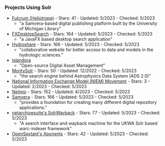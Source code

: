 ### Projects Using Solr
- [Fulcrum (Heliotrope)](https://github.com/mlibrary/heliotrope) - Stars: 41 - Updated: 5/2023 - Checked: 5/2023
    - "a Samvera-based digital publishing platform built by the University of Michigan Library"
- [FXDesktopSearch](https://github.com/mirkosertic/FXDesktopSearch) - Stars: 164 - Updated: 5/2023 - Checked: 5/2023
    - "a JavaFX based desktop search application"
- [Hydroshare](https://github.com/hydroshare/hydroshare) - Stars: 166 - Updated: 5/2023 - Checked: 5/2023
    - "collaborative website for better access to data and models in the hydrologic sciences."
- [Islandora](https://www.islandora.ca/)
    - "Open-source Digital Asset Management"
- [MontySolr](https://github.com/adsabs/montysolr) - Stars: 50 - Updated: 12/2022 - Checked: 5/2023
    - "the search engine behind Astrophysics Data System (ADS 2.0)"
- [National Information Exchange Model (NIEM) Movement](https://github.com/NIEM/movement-solr) - Stars: 3 - Updated: 2/2023 - Checked: 5/2023
- [Nelmio](https://github.com/nelmio/NelmioSolariumBundle) - Stars: 152 - Updated: 4/2023 - Checked: 5/2023
- [Samvera](https://github.com/samvera/hyrax) - Stars: 166 - Updated: 5/2023 - Checked: 5/2023
    - "provides a foundation for creating many different digital repository applications."
- [netarchivesuite's SolrWayback](https://github.com/netarchivesuite/solrwayback) - Stars: 77 - Updated: 5/2023 - Checked: 5/2023
    - "A search interface and wayback machine for the UKWA Solr based warc-indexer framework"
- [OpenSextant's Xponents](https://github.com/OpenSextant/Xponents) - Stars: 42 - Updated: 5/2023 - Checked: 5/2023